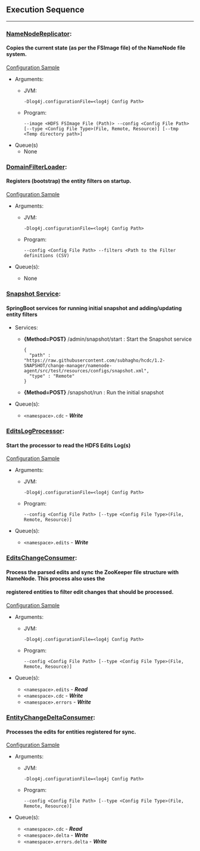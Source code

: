 ## Execution Sequence
***

### [NameNodeReplicator](namenode-agent/src/main/java/ai/sapper/hcdc/agents/main/NameNodeReplicator.java):
#### Copies the current state (as per the FSImage file) of the NameNode file system. 

[Configuration Sample](namenode-agent/src/test/resources/configs/namenode-agent.xml)

- Arguments:
  - JVM: 
  
    `-Dlog4j.configurationFile=<log4j Config Path>`
  - Program: 
  
    `--image <HDFS FSImage File (Path)> --config <Config File Path> [--type <Config File Type>(File, Remote, Resource)] [--tmp <Temp directory path>]`
- Queue(s)
  - None

### [DomainFilterLoader](namenode-agent/src/main/java/ai/sapper/hcdc/utils/DomainFilterLoader.java):
#### Registers (bootstrap) the entity filters on startup.

[Configuration Sample](namenode-agent/src/test/resources/configs/hcdc-agent.xml)

- Arguments:
  - JVM: 
  
    `-Dlog4j.configurationFile=<log4j Config Path>`
  - Program: 
  
    `--config <Config File Path> --filters <Path to the Filter definitions (CSV)`


- Queue(s):
  - None
  
### [Snapshot Service](services/src/main/java/ai/sapper/hcdc/services/namenode/SnapshotService.java):
#### SpringBoot services for running initial snapshot and adding/updating entity filters
- Services:
  - **{Method=POST}** /admin/snapshot/start :  Start the Snapshot service
  
        {
          "path" : "https://raw.githubusercontent.com/subhagho/hcdc/1.2-SNAPSHOT/change-manager/namenode-agent/src/test/resources/configs/snapshot.xml",
          "type" : "Remote"
        }
  - **{Method=POST}** /snapshot/run : Run the initial snapshot


- Queue(s):
  - `<namespace>.cdc` - **_Write_**

### [EditsLogProcessor](namenode-agent/src/main/java/ai/sapper/hcdc/agents/main/EditsLogProcessor.java):
#### Start the processor to read the HDFS Edits Log(s)

[Configuration Sample](namenode-agent/src/test/resources/configs/namenode-agent.xml)

- Arguments:
    - JVM: 

      `-Dlog4j.configurationFile=<log4j Config Path>`
    - Program: 

      `--config <Config File Path> [--type <Config File Type>(File, Remote, Resource)]`


- Queue(s):
  - `<namespace>.edits` - **_Write_**

### [EditsChangeConsumer](namenode-agent/src/main/java/ai/sapper/hcdc/agents/main/EditsChangeConsumer.java):
#### Process the parsed edits and sync the ZooKeeper file structure with NameNode. This process also uses the 
#### registered entities to filter edit changes that should be processed.

[Configuration Sample](namenode-agent/src/test/resources/configs/hcdc-agent.xml)


- Arguments:
  - JVM:

    `-Dlog4j.configurationFile=<log4j Config Path>`
  - Program:

    `--config <Config File Path> [--type <Config File Type>(File, Remote, Resource)]`


- Queue(s):
  - `<namespace>.edits` - **_Read_**
  - `<namespace>.cdc` - **_Write_**
  - `<namespace>.errors` - **_Write_**

### [EntityChangeDeltaConsumer](namenode-agent/src/main/java/ai/sapper/hcdc/agents/main/EntityChangeDeltaConsumer.java):
#### Processes the edits for entities registered for sync.

[Configuration Sample](namenode-agent/src/test/resources/configs/delta-agent.xml)


- Arguments:
  - JVM:

    `-Dlog4j.configurationFile=<log4j Config Path>`
  - Program:

    `--config <Config File Path> [--type <Config File Type>(File, Remote, Resource)]`


- Queue(s):
  - `<namespace>.cdc` - **_Read_**
  - `<namespace>.delta` - **_Write_**
  - `<namespace>.errors.delta` - **_Write_**




